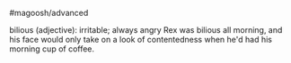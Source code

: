 #magoosh/advanced

bilious (adjective): irritable; always angry 
Rex was bilious all morning, and his face would only take on a look of contentedness when he'd had his 
morning cup of coffee. 
